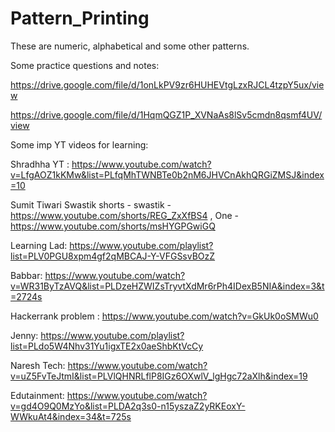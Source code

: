 # Pattern_Printing

These are numeric, alphabetical and some other patterns. 

Some practice questions and notes: 

https://drive.google.com/file/d/1onLkPV9zr6HUHEVtgLzxRJCL4tzpY5ux/view

https://drive.google.com/file/d/1HqmQGZ1P_XVNaAs8lSv5cmdn8qsmf4UV/view

Some imp YT videos for learning:

Shradhha YT :  https://www.youtube.com/watch?v=LfgAOZ1kKMw&list=PLfqMhTWNBTe0b2nM6JHVCnAkhQRGiZMSJ&index=10  

Sumit Tiwari Swastik shorts - swastik - https://www.youtube.com/shorts/REG_ZxXfBS4 , One - https://www.youtube.com/shorts/msHYGPGwiGQ 

Learning Lad: https://www.youtube.com/playlist?list=PLV0PGU8xpm4gf2qMBCAJ-Y-VFGSsvBOzZ

Babbar: https://www.youtube.com/watch?v=WR31ByTzAVQ&list=PLDzeHZWIZsTryvtXdMr6rPh4IDexB5NIA&index=3&t=2724s 

Hackerrank problem : https://www.youtube.com/watch?v=GkUk0oSMWu0 

Jenny: https://www.youtube.com/playlist?list=PLdo5W4Nhv31Yu1igxTE2x0aeShbKtVcCy 

Naresh Tech: https://www.youtube.com/watch?v=uZ5FvTeJtmI&list=PLVlQHNRLflP8IGz6OXwlV_lgHgc72aXlh&index=19 

Edutainment: https://www.youtube.com/watch?v=gd4O9Q0MzYo&list=PLDA2q3s0-n15yszaZ2yRKEoxY-WWkuAt4&index=34&t=725s 
